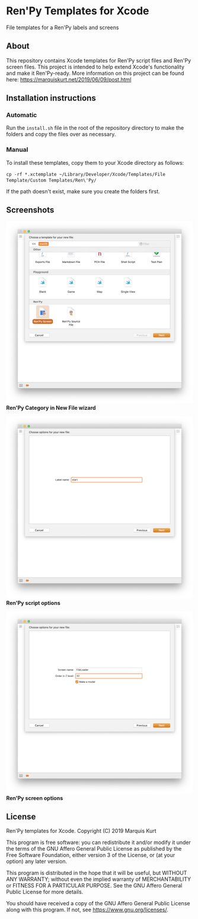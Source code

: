 # Ren'Py Templates for Xcode

File templates for a Ren'Py labels and screens

## About

This repository contains Xcode templates for Ren'Py script files and Ren'Py screen files. This project is intended to help extend Xcode's functionality and make it Ren'Py-ready. More information on this project can be found here: https://marquiskurt.net/2019/06/09/post.html

## Installation instructions

### Automatic

Run the `install.sh` file in the root of the repository directory to make the folders and copy the files over as necessary.

### Manual

To install these templates, copy them to your Xcode directory as follows:

```
cp -rf *.xctemplate ~/Library/Developer/Xcode/Templates/File Template/Custom Templates/Ren\'Py/
```

If the path doesn't exist, make sure you create the folders first.

## Screenshots

![Ren'Py Category in Xcode](img/xcode.png)
**Ren'Py Category in New File wizard**

![Ren'Py Label Script File](img/label.png)
**Ren'Py script options**

![Ren'Py UI Screen file](img/ui.png)
**Ren'Py screen options**

## License
Ren'Py templates for Xcode.
Copyright (C) 2019  Marquis Kurt

This program is free software: you can redistribute it and/or modify
it under the terms of the GNU Affero General Public License as
published by the Free Software Foundation, either version 3 of the
License, or (at your option) any later version.

This program is distributed in the hope that it will be useful,
but WITHOUT ANY WARRANTY; without even the implied warranty of
MERCHANTABILITY or FITNESS FOR A PARTICULAR PURPOSE.  See the
GNU Affero General Public License for more details.

You should have received a copy of the GNU Affero General Public License
along with this program.  If not, see <https://www.gnu.org/licenses/>.
